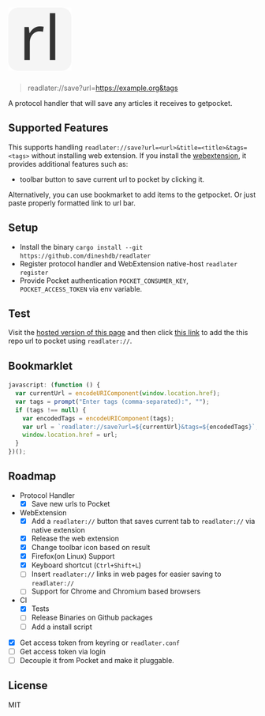 # ![readlater:// logo](webext/icons/icon-gray-128.png "Logo")

> readlater://save?url=https://example.org&tags

A protocol handler that will save any articles it receives to getpocket.

## Supported Features

This supports handling `readlater://save?url=<url>&title=<title>&tags=<tags>`
without installing web extension. If you install the
[webextension](https://addons.mozilla.org/en-US/firefox/addon/read_later/), it
provides additional features such as:

- toolbar button to save current url to pocket by clicking it.

Alternatively, you can use bookmarket to add items to the getpocket. Or just
paste properly formatted link to url bar.

## Setup

- Install the binary `cargo install --git https://github.com/dineshdb/readlater`
- Register protocol handler and WebExtension native-host `readlater register`
- Provide Pocket authentication `POCKET_CONSUMER_KEY`, `POCKET_ACCESS_TOKEN` via
  env variable.

## Test

Visit the [hosted version of this page](https://dbhattarai.info.np/readlater/)
and then click
[this link](readlater://save?url=https://github.com/dineshdb/readlater) to add
the this repo url to pocket using `readlater://`.

## Bookmarklet

```javascript
javascript: (function () {
  var currentUrl = encodeURIComponent(window.location.href);
  var tags = prompt("Enter tags (comma-separated):", "");
  if (tags !== null) {
    var encodedTags = encodeURIComponent(tags);
    var url = `readlater://save?url=${currentUrl}&tags=${encodedTags}`;
    window.location.href = url;
  }
})();
```

## Roadmap

- Protocol Handler
  - [x] Save new urls to Pocket
- WebExtension
  - [x] Add a `readlater://` button that saves current tab to `readlater://` via
        native extension
  - [x] Release the web extension
  - [x] Change toolbar icon based on result
  - [x] Firefox(on Linux) Support
  - [x] Keyboard shortcut (`Ctrl+Shift+L`)
  - [ ] Insert `readlater://` links in web pages for easier saving to
        `readlater://`
  - [ ] Support for Chrome and Chromium based browsers
- CI
  - [x] Tests
  - [ ] Release Binaries on Github packages
  - [ ] Add a install script
- [x] Get access token from keyring or `readlater.conf`
- [ ] Get access token via login
- [ ] Decouple it from Pocket and make it pluggable.

## License

MIT
